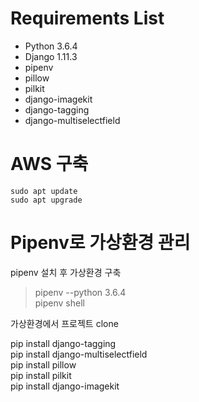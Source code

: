 # Requirements List
- Python 3.6.4
- Django 1.11.3
- pipenv
- pillow
- pilkit
- django-imagekit
- django-tagging
- django-multiselectfield

# AWS 구축
~~~
sudo apt update
sudo apt upgrade
~~~

# Pipenv로 가상환경 관리
pipenv 설치 후 가상환경 구축

> pipenv --python 3.6.4  
> pipenv shell  

가상환경에서 프로젝트 clone

pip install django-tagging  
pip install django-multiselectfield  
pip install pillow  
pip install pilkit  
pip install django-imagekit  
